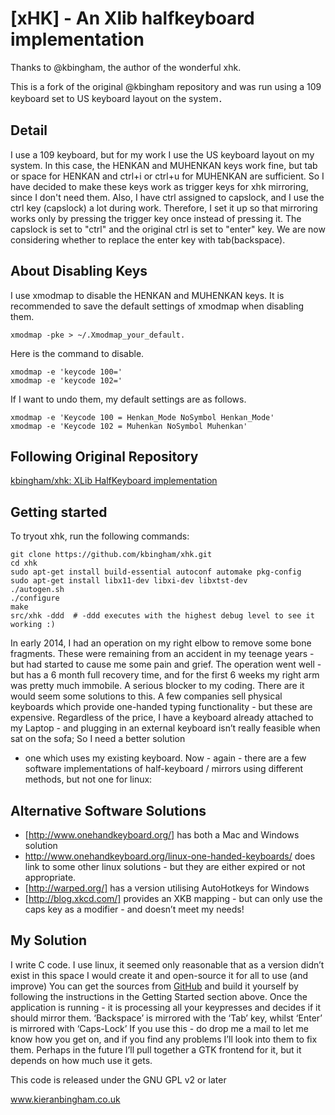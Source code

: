 [xHK] - An Xlib halfkeyboard implementation
===========================================

Thanks to @kbingham, the author of the wonderful xhk.

This is a fork of the original @kbingham repository and was run using a 109 keyboard set to US keyboard layout on the system．

Detail
------
I use a 109 keyboard, but for my work I use the US keyboard layout on my system.
In this case, the HENKAN and MUHENKAN keys work fine, but tab or space for HENKAN and ctrl+i or ctrl+u for MUHENKAN are sufficient.
So I have decided to make these keys work as trigger keys for xhk mirroring, since I don't need them.
Also, I have ctrl assigned to capslock, and I use the ctrl key (capslock) a lot during work.
Therefore, I set it up so that mirroring works only by pressing the trigger key once instead of pressing it.
The capslock is set to "ctrl" and the original ctrl is set to "enter" key.
We are now considering whether to replace the enter key with tab(backspace).

About Disabling Keys
--------------------

I use xmodmap to disable the HENKAN and MUHENKAN keys. It is recommended to save the default settings of xmodmap when disabling them.

	xmodmap -pke > ~/.Xmodmap_your_default.

Here is the command to disable.

	xmodmap -e 'keycode 100='
	xmodmap -e 'keycode 102='

If I want to undo them, my default settings are as follows.

	xmodmap -e 'Keycode 100 = Henkan_Mode NoSymbol Henkan_Mode'
	xmodmap -e 'Keycode 102 = Muhenkan NoSymbol Muhenkan'

Following Original Repository
-----------------------------

[kbingham/xhk: XLib HalfKeyboard implementation](https://github.com/kbingham/xhk#readme)

Getting started
---------------

To tryout xhk, run the following commands:

    git clone https://github.com/kbingham/xhk.git
    cd xhk
    sudo apt-get install build-essential autoconf automake pkg-config
    sudo apt-get install libx11-dev libxi-dev libxtst-dev
    ./autogen.sh
    ./configure
    make
    src/xhk -ddd  # -ddd executes with the highest debug level to see it working :)

In early 2014, I had an operation on my right elbow to remove some
bone fragments. These were remaining from an accident in my teenage
years - but had started to cause me some pain and grief. The operation
went well - but has a 6 month full recovery time, and for the first 6
weeks my right arm was pretty much immobile. A serious blocker to my
coding. There are it would seem some solutions to this. A few companies
sell physical keyboards which provide one-handed typing functionality -
but these are expensive. Regardless of the price, I have a keyboard
already attached to my Laptop - and plugging in an external keyboard
isn’t really feasible when sat on the sofa; So I need a better solution
- one which uses my existing keyboard. Now - again - there are a few
software implementations of half-keyboard / mirrors using different
methods, but not one for linux:

Alternative Software Solutions
------------------------------

-   [http://www.onehandkeyboard.org/] has both a Mac and Windows
    solution
-   <http://www.onehandkeyboard.org/linux-one-handed-keyboards/> does
    link to some other linux solutions - but they are either expired or
    not appropriate.
-   [http://warped.org/] has a version utilising AutoHotkeys for Windows
-   [http://blog.xkcd.com/] provides an XKB mapping - but can only use
    the caps key as a modifier - and doesn’t meet my needs!

My Solution
-----------

I write C code. I use linux, it seemed only reasonable that as a version didn’t
exist in this space I would create it and open-source it for all to use (and
improve) You can get the sources from [GitHub] and build it yourself by
following the instructions in the Getting Started section above. Once the
application is running - it is processing all your keypresses and decides if it
should mirror them. ‘Backspace’ is mirrored with the ‘Tab’ key, whilst ‘Enter’
is mirrored with ‘Caps-Lock’ If you use this - do drop me a mail to let me know
how you get on, and if you find any problems I’ll look into them to fix them.
Perhaps in the future I’ll pull together a GTK frontend for it, but it depends
on how much use it gets.

  [http://www.onehandkeyboard.org/]: http://www.onehandkeyboard.org/download/
    "MacOS/Windows software"
  [http://warped.org/]: http://warped.org/blog/2008/10/06/the-free-one-handed-keyboard/
    "Autokeys implementation"
  [http://blog.xkcd.com/]: http://blog.xkcd.com/2007/08/14/mirrorboard-a-one-handed-keyboard-layout-for-the-lazy/
    "XKCD MirrorBoard"
  [GitHub]: https://github.com/kbingham/xhk "xhk @ GitHub"



This code is released under the GNU GPL v2 or later

www.kieranbingham.co.uk
